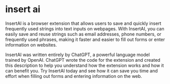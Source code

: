 # insert ai

InsertAI is a browser extension that allows users to save and quickly insert frequently used strings into text inputs on webpages. With InsertAI, you can easily save and reuse strings such as email addresses, phone numbers, or frequently used phrases, making it faster and easier to fill out forms or enter information on websites.

InsertAI was written entirely by ChatGPT, a powerful language model trained by OpenAI. ChatGPT wrote the code for the extension and created this description to help you understand how the extension works and how it can benefit you. Try InsertAI today and see how it can save you time and effort when filling out forms and entering information on the web.
